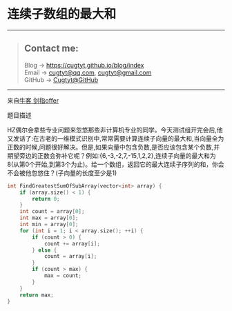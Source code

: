 # 连续子数组的最大和

---
> ## Contact me:
> Blog -> <https://cugtyt.github.io/blog/index>  
> Email -> <cugtyt@qq.com>, <cugtyt@gmail.com>  
> GitHub -> [Cugtyt@GitHub](https://github.com/Cugtyt)

---

来自[牛客 剑指offer](https://www.nowcoder.com/)

题目描述

HZ偶尔会拿些专业问题来忽悠那些非计算机专业的同学。今天测试组开完会后,他又发话了:在古老的一维模式识别中,常常需要计算连续子向量的最大和,当向量全为正数的时候,问题很好解决。但是,如果向量中包含负数,是否应该包含某个负数,并期望旁边的正数会弥补它呢？例如:{6,-3,-2,7,-15,1,2,2},连续子向量的最大和为8(从第0个开始,到第3个为止)。给一个数组，返回它的最大连续子序列的和，你会不会被他忽悠住？(子向量的长度至少是1)

``` c++
int FindGreatestSumOfSubArray(vector<int> array) {
    if (array.size() < 1) {
        return 0;
    }
    int count = array[0];
    int max = array[0];
    int min = array[0];
    for (int i = 1; i < array.size(); ++i) {
        if (count > 0) {
            count += array[i];
        } else {
            count = array[i];
        }
        if (count > max) {
            max = count;
        }
    }
    return max;
}
```